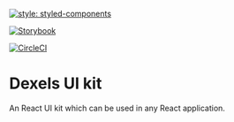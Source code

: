 [![style: styled-components](https://img.shields.io/badge/style-%F0%9F%92%85%20styled--components-orange.svg?colorB=daa357&colorA=db748e)](https://github.com/styled-components/styled-components)

[![Storybook](https://cdn.jsdelivr.net/gh/storybookjs/brand@master/badge/badge-storybook.svg)](link-to-site)

[![CircleCI](https://circleci.com/gh/Dexels/dexels-ui-kit/tree/master.svg?style=svg&circle-token=e3efe33b974e4f52e4be52418d787a587200a41b)](https://circleci.com/gh/Dexels/dexels-ui-kit/tree/master)

# Dexels UI kit
An React UI kit which can be used in any React application.
